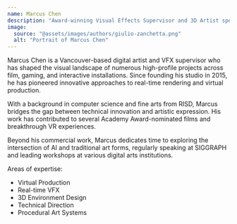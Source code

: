 ```yaml
---
name: Marcus Chen
description: "Award-winning Visual Effects Supervisor and 3D Artist specializing in immersive digital experiences and virtual production"
image:
  source: "@assets/images/authors/giulio-zanchetta.png"
  alt: "Portrait of Marcus Chen"
---
```


Marcus Chen is a Vancouver-based digital artist and VFX supervisor who has shaped the visual landscape of numerous high-profile projects across film, gaming, and interactive installations. Since founding his studio in 2015, he has pioneered innovative approaches to real-time rendering and virtual production.

With a background in computer science and fine arts from RISD, Marcus bridges the gap between technical innovation and artistic expression. His work has contributed to several Academy Award-nominated films and breakthrough VR experiences.

Beyond his commercial work, Marcus dedicates time to exploring the intersection of AI and traditional art forms, regularly speaking at SIGGRAPH and leading workshops at various digital arts institutions.

Areas of expertise:
- Virtual Production
- Real-time VFX
- 3D Environment Design
- Technical Direction
- Procedural Art Systems

